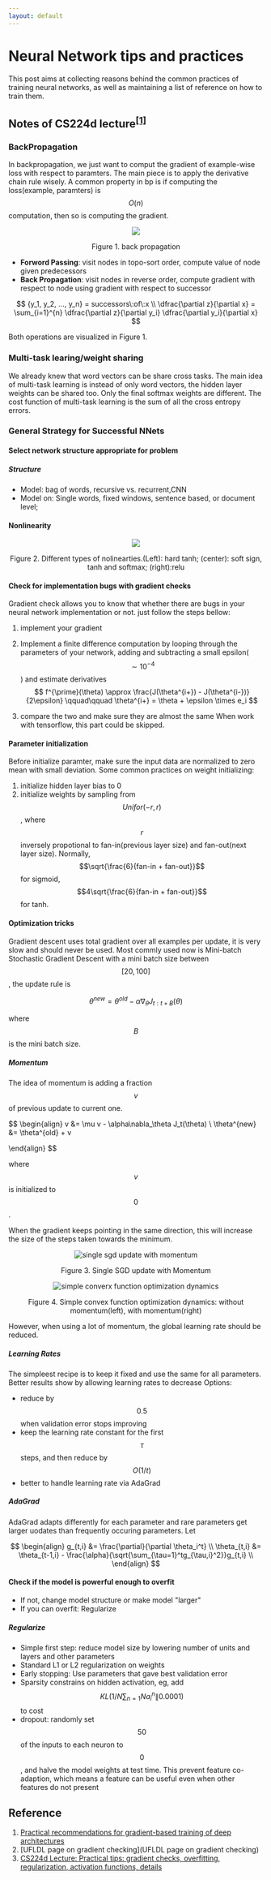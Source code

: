 ```yaml
---
layout: default
---
```

# Neural Network tips and practices

This post aims at collecting reasons behind the common practices of training neural networks, as well as maintaining a list of reference on how to train them.

## Notes of CS224d lecture<sup><a href="#ref3">[1]</a></sup>
### BackPropagation
In backpropagation, we just want to comput the gradient of example-wise loss with respect to paramters. The main piece is to apply the derivative chain rule wisely. A common property in bp is if
computing the loss(example, paramters) is $$O(n)$$ computation, then so is computing the gradient.

<center><img alter="back propagation" src="/assets/img/back-propagation.png"> </center>
<center><p>Figure 1. back propagation</p></center>

 * **Forword Passing**: visit nodes in topo-sort order, compute value of node given predecessors
 * **Back Propagation**: visit nodes in reverse order, compute gradient with respect to node using gradient with respect to successor

$$
{y_1, y_2, ..., y_n} = successors\:of\:x \\
\dfrac{\partial z}{\partial x} = \sum_{i=1}^{n} \dfrac{\partial z}{\partial y_i} \dfrac{\partial y_i}{\partial x}
$$

Both operations are visualized in Figure 1. 

### Multi-task learing/weight sharing
We already knew that word vectors can be share cross tasks. The main idea of multi-task learning is instead of only word vectors, the hidden layer weights can be shared too. Only the final softmax weights
are different. The cost function of multi-task learning is the sum of all the cross entropy errors.

### General Strategy for Successful NNets
#### Select network structure  appropriate for problem
##### Structure
  * Model: bag of words, recursive vs. recurrent,CNN 
  * Model on: Single words, fixed windows, sentence based, or document level;
  
#### Nonlinearity
<center><img src="/assets/img/nolinearty.png" alter="activation function"></center>
<center><p>Figure 2. Different types of nolinearties.(Left): hard tanh; (center): soft sign, tanh and softmax; (right):relu </p></center>

#### Check for implementation bugs with gradient checks
Gradient check allows you to know that whether there are bugs in your neural network implementation or not. just follow the steps bellow:
1. implement your gradient
2. Implement a finite difference computation by looping through the parameters of your network, adding and subtracting a small epsilon($$∼10^{-4}$$) and estimate derivatives   
$$
f^{\prime}(\theta) \approx \frac{J(\theta^{i+}) - J(\theta^{i-})}{2\epsilon} \qquad\qquad \theta^{i+} = \theta + \epsilon \times e_i
$$

3. compare  the two and make sure they are almost the same
When work with tensorflow, this part could be skipped.

#### Parameter initialization
Before initialize paramter, make sure the input data are normalized to zero mean with small deviation. Some common practices on weight initializing:
 1. initialize hidden layer bias to 0
 2. initialize weights by sampling from $$Unifor(-r, r)$$, where $$r$$ inversely propotional to fan-in(previous layer size) and fan-out(next layer size). Normally, $$\sqrt{\frac{6}{fan-in + fan-out}}$$ for sigmoid, $$4\sqrt{\frac{6}{fan-in + fan-out}}$$ for tanh.

#### Optimization tricks
Gradient descent uses total gradient over all examples per update, it is very slow and should never be used. Most commly used now is Mini-batch Stochastic Gradient Descent with a mini batch size between
 $$[20, 100]$$, the update rule is

$$
\theta^{new} = \theta^{old} - \alpha \nabla_{\theta}J_{t:t+B}(\theta)
$$

where $$B$$ is the mini batch size.

##### Momentum
The idea of momentum is adding a fraction $$v$$ of previous update to current one.

$$
\begin{align}
v &= \mu v - \alpha\nabla_\theta J_t(\theta) \\
\theta^{new} &= \theta^{old} + v

\end{align}
$$

where $$v$$ is initialized to $$0$$.

When the gradient keeps pointing in the same direction, this will increase the size of the steps taken towards the minimum.

<center><img src="/assets/img/single-update-momentum.png" alt="single sgd update with momentum"></center>
<center><p>Figure 3. Single SGD update with Momentum</p></center>
<center><img src="/assets/img/momentum-sgd.png" alt="simple converx function optimization dynamics"></center>
<center><p>Figure 4. Simple convex function optimization dynamics: without momentum(left), with momentum(right)</p></center>
However, when using a lot of momentum, the global learning rate should be reduced. 

##### Learning Rates
The simpleest recipe is to keep it fixed and use the same for all parameters. Better results show by allowing learning rates to decrease Options:
  * reduce by $$0.5$$ when validation error stops improving
  * keep the learning rate constant for the first $$\tau$$ steps, and then reduce by $$O(1/t)$$
  * better to handle learning rate via AdaGrad

##### AdaGrad
AdaGrad adapts differently for each parameter and rare parameters get larger uodates than frequently occuring parameters. Let

$$
\begin{align}
g_{t,i} &= \frac{\partial}{\partial \theta_i^t} \\
\theta_{t,i} &= \theta_{t-1,i} - \frac{\alpha}{\sqrt{\sum_{\tau=1}^tg_{\tau,i}^2}}g_{t,i} \\
\end{align}
$$


#### Check if the model is powerful enough to overfit
  * If not, change model structure or make model "larger"
  * If you can overfit: Regularize

##### Regularize
  * Simple first step: reduce model size by lowering number of units and layers and other parameters
  * Standard L1 or L2 regularization on weights
  * Early stopping: Use parameters that gave best validation error
  * Sparsity constrains on hidden activation, eg, add $$KL(1/N\sum_{n=1}{N}a_i^n\|0.0001)$$ to cost
  * dropout: randomly set $$50%$$ of the inputs to each neuron to $$0$$, and halve the model weights at test time. This prevent feature co-adaption, which means a feature can be useful even 
when other features do not present


## Reference
1. [Practical recommendations for gradient-based training of deep architectures](http://arxiv.org/abs/1206.5533)
2. [UFLDL page on gradient checking](UFLDL page on gradient checking)
3. [CS224d Lecture: Practical tips: gradient checks, overfitting, regularization, activation functions, details](http://cs224d.stanford.edu/lectures/CS224d-Lecture6.pdf)<a name="ref3"></a>
